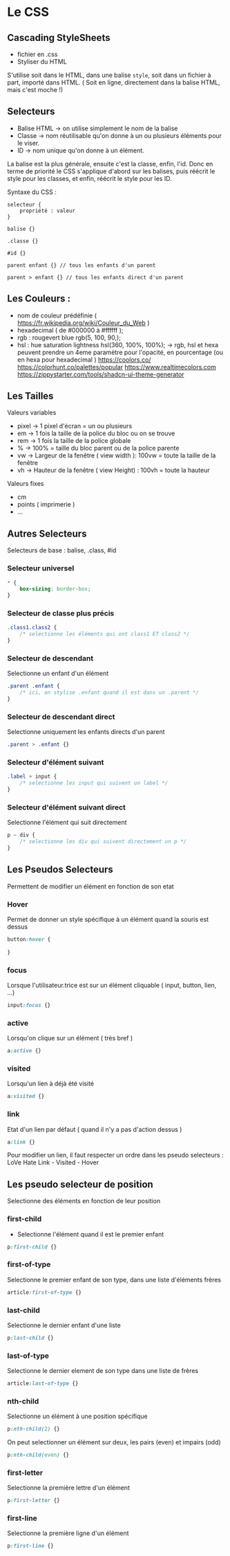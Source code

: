 # Le CSS

## Cascading StyleSheets

- fichier en .css
- Styliser du HTML

S'utilise soit dans le HTML, dans une balise `style`, soit dans un fichier à part, importé dans HTML.
( Soit en ligne, directement dans la balise HTML, mais c'est moche !)

## Selecteurs

- Balise HTML -> on utilise simplement le nom de la balise
- Classe -> nom réutilisable qu'on donne à un ou plusieurs éléments pour le viser.
- ID -> nom unique qu'on donne à un élément.

La balise est la plus générale, ensuite c'est la classe, enfin, l'id.
Donc en terme de priorité le CSS s'applique d'abord sur les balises, puis réécrit le style pour les classes, 
et enfin, réécrit le style pour les ID.

Syntaxe du CSS :
```
selecteur {
    propriété : valeur
}

balise {}

.classe {}

#id {}

parent enfant {} // tous les enfants d'un parent

parent > enfant {} // tous les enfants direct d'un parent
```


## Les Couleurs : 

- nom de couleur prédéfinie ( https://fr.wikipedia.org/wiki/Couleur_du_Web )
- hexadecimal ( de #000000 à #ffffff );
- rgb : rougevert blue rgb(5, 100, 90,);
- hsl : hue saturation lightness hsl(360, 100%, 100%);
-> rgb, hsl et hexa peuvent prendre un 4eme paramètre pour l'opacité, en pourcentage (ou en hexa pour hexadecimal )
https://coolors.co/
https://colorhunt.co/palettes/popular
https://www.realtimecolors.com
https://zippystarter.com/tools/shadcn-ui-theme-generator


## Les Tailles
Valeurs variables
- pixel -> 1 pixel d'écran = un ou plusieurs
- em -> 1 fois la taille de la police du bloc ou on se trouve
- rem -> 1 fois la taille de la police globale
- % -> 100% = taille du bloc parent ou de la police parente
- vw -> Largeur de la fenêtre ( view width ): 100vw = toute la taille de la fenêtre
- vh -> Hauteur de la fenêtre ( view Height) : 100vh = toute la hauteur

Valeurs fixes
- cm
- points ( imprimerie )
- ...


## Autres Selecteurs

Selecteurs de base : balise, .class, #id

### Selecteur universel

```css
* {
    box-sizing: border-box;
}
```

### Selecteur de classe plus précis


```css
.class1.class2 {
    /* selectionne les éléments qui ont class1 ET class2 */
}
```

### Selecteur de descendant

Selectionne un enfant d'un élément
```css
.parent .enfant {
    /* ici, on stylise .enfant quand il est dans un .parent */
}
```

### Selecteur de descendant direct

Selectionne uniquement les enfants directs d'un parent
```css
.parent > .enfant {}
```

### Selecteur d'élément suivant

```css
.label + input {
    /* selectionne les input qui suivent un label */
}
```

### Selecteur d'élément suivant direct

Selectionne l'élément qui suit directement

```css
p ~ div {
    /* selectionne les div qui suivent directement un p */
}
```

## Les Pseudos Selecteurs

Permettent de modifier un élément en fonction de son etat

### Hover

Permet de donner un style spécifique à un élément quand la souris est dessus

```css
button:hover {
    
}
```

### focus

Lorsque l'utilisateur.trice est sur un élément cliquable ( input, button, lien, ...)

```css
input:focus {}
```

### active

Lorsqu'on clique sur un élément ( très bref )

```css
a:active {}
```

### visited

Lorsqu'un lien à déjà été visité

```css
a:visited {}
```

### link

Etat d'un lien par défaut ( quand il n'y a pas d'action dessus )

```css
a:link {}
```

Pour modifier un lien, il faut respecter un ordre dans les pseudo selecteurs : 
LoVe Hate
Link - Visited - Hover

## Les pseudo selecteur de position

Selectionne des éléments en fonction de leur position

### first-child
- Selectionne l'élément quand il est le premier enfant

```css
p:first-child {}
```

### first-of-type
Selectionne le premier enfant de son type, dans une liste d'éléments frères

```css
article:first-of-type {}
```

### last-child
Selectionne le dernier enfant d'une liste

```css
p:last-child {}
```

### last-of-type
Selectionne le dernier element de son type dans une liste de frères

```css
article:last-of-type {}
```

### nth-child
Selectionne un élément à une position spécifique

```css
p:nth-child(2) {}
```

On peut selectionner un élément sur deux, les pairs (even) et impairs (odd)

```css
p:nth-child(even) {}
```

### first-letter

Selectionne la première lettre d'un élément

```css
p:first-letter {}
```

### first-line

Selectionne la première ligne d'un élément

```css
p:first-line {}
```